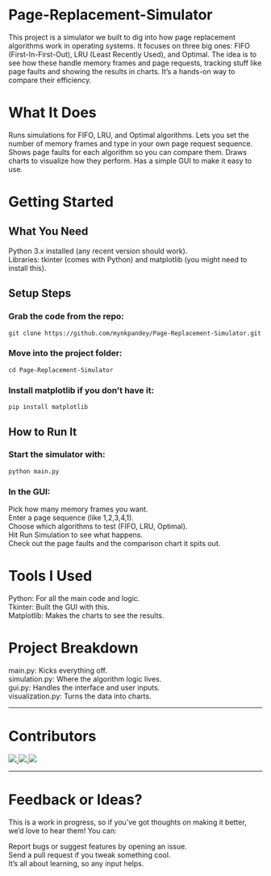 # Page-Replacement-Simulator
This project is a simulator we built to dig into how page replacement algorithms work in operating systems. It focuses on three big ones: FIFO (First-In-First-Out), LRU (Least Recently Used), and Optimal. The idea is to see how these handle memory frames and page requests, tracking stuff like page faults and showing the results in charts. It’s a hands-on way to compare their efficiency.
# What It Does
Runs simulations for FIFO, LRU, and Optimal algorithms.
Lets you set the number of memory frames and type in your own page request sequence.
Shows page faults for each algorithm so you can compare them.
Draws charts to visualize how they perform.
Has a simple GUI to make it easy to use.
# Getting Started
## What You Need
Python 3.x installed (any recent version should work).  
Libraries: tkinter (comes with Python) and matplotlib (you might need to install this).
## Setup Steps
###  Grab the code from the repo:
```git clone https://github.com/mynkpandey/Page-Replacement-Simulator.git```
### Move into the project folder:
```cd Page-Replacement-Simulator```
### Install matplotlib if you don’t have it:
```pip install matplotlib```
## How to Run It
### Start the simulator with:
```python main.py```
### In the GUI:
Pick how many memory frames you want.  
Enter a page sequence (like 1,2,3,4,1).  
Choose which algorithms to test (FIFO, LRU, Optimal).  
Hit Run Simulation to see what happens.  
Check out the page faults and the comparison chart it spits out.
# Tools I Used
Python: For all the main code and logic.  
Tkinter: Built the GUI with this.  
Matplotlib: Makes the charts to see the results.  
# Project Breakdown
main.py: Kicks everything off.  
simulation.py: Where the algorithm logic lives.  
gui.py: Handles the interface and user inputs.  
visualization.py: Turns the data into charts.  

---

# Contributors  
<a href="https://github.com/mynkpandey/Page-Replacement-Simulator/graphs/contributors">
  <img src="https://contrib.rocks/image?repo=mynkpandey/Page-Replacement-Simulator" />
</a>
<a href="https://github.com/Raushan-7/Page-Replacement-Simulator/graphs/contributors">
  <img src="https://contrib.rocks/image?repo=Raushan-7/Page-Replacement-Simulator" />
</a>
<a href="https://github.com/YuvrajSingh515/Page-Replacement-Simulator/graphs/contributors">
  <img src="https://contrib.rocks/image?repo=YuvrajSingh515/Page-Replacement-Simulator" />
</a>


---


# Feedback or Ideas?
This is a work in progress, so if you’ve got thoughts on making it better, we’d love to hear them! You can:

Report bugs or suggest features by opening an issue.  
Send a pull request if you tweak something cool.  
It’s all about learning, so any input helps.  

